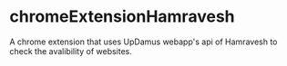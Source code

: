 # chromeExtensionHamravesh
A chrome extension that uses UpDamus webapp's api of Hamravesh to check the avalibility of websites.
